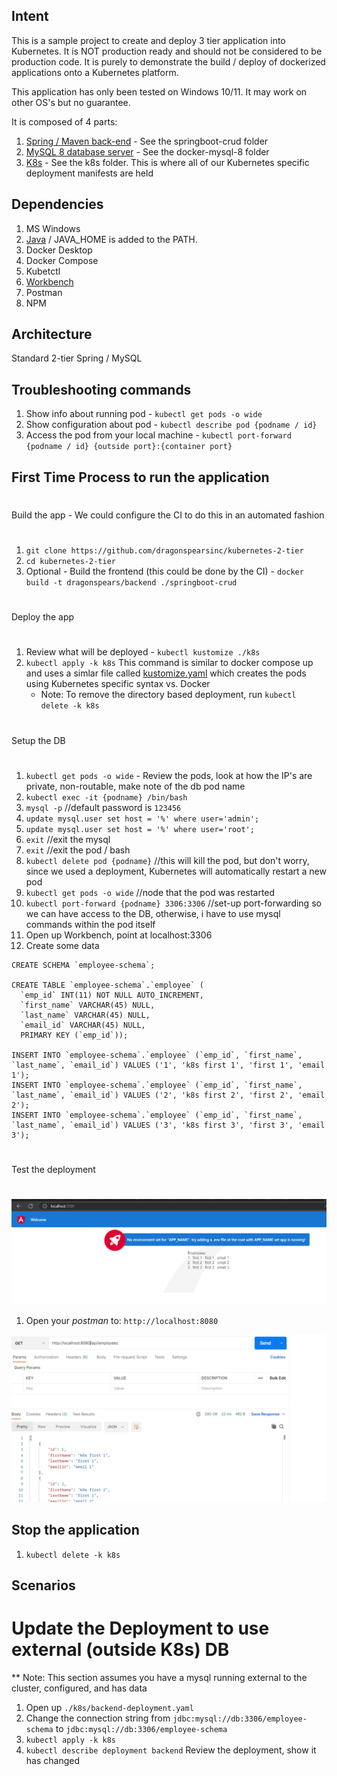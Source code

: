 ## Intent

This is a sample project to create and deploy 3 tier application into Kubernetes.  It is NOT production ready and should not be considered to be production code. It is purely to demonstrate the build / deploy of dockerized applications onto a Kubernetes platform.  

This application has only been tested on Windows 10/11.  It may work on other OS's but no guarantee.  

It is composed of 4 parts:

1. [Spring / Maven back-end](springboot-crud) - See the springboot-crud folder
2. [MySQL 8 database server](docker-mysql-8) - See the docker-mysql-8 folder
3. [K8s](k8s) - See the k8s folder.  This is where all of our Kubernetes specific deployment manifests are held


## Dependencies

1. MS Windows
1. [Java](https://access.redhat.com/jbossnetwork/restricted/softwareDetail.html?softwareId=104805&product=core.service.openjdk&version=17.0.5&downloadType=distributions) / JAVA_HOME is added to the PATH.
1. Docker Desktop
1. Docker Compose
1. Kubetctl
1. [Workbench](https://www.mysql.com/products/workbench/)
1. Postman
1. NPM

## Architecture

Standard 2-tier Spring / MySQL

## Troubleshooting commands
1.  Show info about running pod - `kubectl get pods -o wide`
1.  Show configuration about pod - `kubectl describe pod {podname / id}`
1.  Access the pod from your local machine - `kubectl port-forward {podname / id} {outside port}:{container port}` 

## First Time Process to run the application

#
Build the app - We could configure the CI to do this in an automated fashion
#
1. `git clone https://github.com/dragonspearsinc/kubernetes-2-tier`
1. `cd kubernetes-2-tier`
1. Optional - Build the frontend (this could be done by the CI) - `docker build -t dragonspears/backend ./springboot-crud`

#
Deploy the app
#
1. Review what will be deployed - `kubectl kustomize ./k8s`
1. `kubectl apply -k k8s` This command is similar to docker compose up and uses a simlar file called [kustomize.yaml](k8s/kustomization.yaml) which creates the pods using Kubernetes specific syntax vs. Docker
    - Note:  To remove the directory based deployment, run `kubectl delete -k k8s`

#
Setup the DB
#
1. `kubectl get pods -o wide` - Review the pods, look at how the IP's are private, non-routable, make note of the db pod name
1. `kubectl exec -it {podname} /bin/bash` 
1. `mysql -p`  //default password is `123456`
1. `update mysql.user set host = '%' where user='admin';`
1. `update mysql.user set host = '%' where user='root';`
1. `exit`  //exit the mysql
1. `exit` //exit the pod / bash
1. `kubectl delete pod {podname}`  //this will kill the pod, but don't worry, since we used a deployment, Kubernetes will automatically restart a new pod
1. `kubectl get pods -o wide` //node that the pod was restarted
1. `kubectl port-forward {podname} 3306:3306` //set-up port-forwarding so we can have access to the DB, otherwise, i have to use mysql commands within the pod itself
1. Open up Workbench, point at localhost:3306
1. Create some data
```
CREATE SCHEMA `employee-schema`;

CREATE TABLE `employee-schema`.`employee` (
  `emp_id` INT(11) NOT NULL AUTO_INCREMENT,
  `first_name` VARCHAR(45) NULL,
  `last_name` VARCHAR(45) NULL,
  `email_id` VARCHAR(45) NULL,
  PRIMARY KEY (`emp_id`));

INSERT INTO `employee-schema`.`employee` (`emp_id`, `first_name`, `last_name`, `email_id`) VALUES ('1', 'k8s first 1', 'first 1', 'email 1');
INSERT INTO `employee-schema`.`employee` (`emp_id`, `first_name`, `last_name`, `email_id`) VALUES ('2', 'k8s first 2', 'first 2', 'email 2');
INSERT INTO `employee-schema`.`employee` (`emp_id`, `first_name`, `last_name`, `email_id`) VALUES ('3', 'k8s first 3', 'first 3', 'email 3');
```
#
Test the deployment
#

![Browser](./support/Browser%203000.png)
1. Open your *postman* to: `http://localhost:8080`

![Postman](./support/Postman%20Image%208080.png)

## Stop the application

1. `kubectl delete -k k8s`

## Scenarios

# Update the Deployment to use external (outside K8s) DB

** Note:  This section assumes you have a mysql running external to the cluster, configured, and has data

1. Open up `./k8s/backend-deployment.yaml`
1. Change the connection string from `jdbc:mysql://db:3306/employee-schema` to `jdbc:mysql://db:3306/employee-schema`
1. `kubectl apply -k k8s`
1. `kubectl describe deployment backend` Review the deployment, show it has changed
